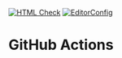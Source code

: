 [![HTML Check](https://github.com/FomenkoAndrey/git-testing/actions/workflows/HTML5Validator.yml/badge.svg)](https://github.com/FomenkoAndrey/git-testing/actions/workflows/HTML5Validator.yml)
[![EditorConfig](https://github.com/FomenkoAndrey/git-testing/actions/workflows/editorconfig.yml/badge.svg)](https://github.com/FomenkoAndrey/git-testing/actions/workflows/editorconfig.yml)

# GitHub Actions
